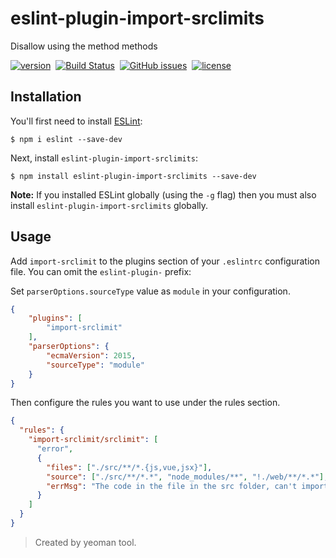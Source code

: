 # eslint-plugin-import-srclimits

Disallow using the method methods

[![version](https://img.shields.io/npm/v/eslint-plugin-import-srclimits.svg "version")](https://www.npmjs.com/package/eslint-plugin-import-srclimits)&nbsp;
[![Build Status](https://img.shields.io/travis/Froguard/eslint-plugin-import-srclimits.svg)](https://travis-ci.org/Froguard/eslint-plugin-import-srclimits)&nbsp;
[![GitHub issues](https://img.shields.io/github/issues/Froguard/eslint-plugin-import-srclimits.svg)](https://github.com/Froguard/eslint-plugin-import-srclimits/issues?q=is%3Aopen+is%3Aissue)&nbsp;
[![license](https://img.shields.io/github/license/froguard/eslint-plugin-import-srclimits.svg)](https://github.com/froguard/eslint-plugin-import-srclimits/blob/master/LICENSE)


## Installation

You'll first need to install [ESLint](http://eslint.org):

```
$ npm i eslint --save-dev
```

Next, install `eslint-plugin-import-srclimits`:

```
$ npm install eslint-plugin-import-srclimits --save-dev
```

**Note:** If you installed ESLint globally (using the `-g` flag) then you must also install `eslint-plugin-import-srclimits` globally.

## Usage

Add `import-srclimit` to the plugins section of your `.eslintrc` configuration file. You can omit the `eslint-plugin-` prefix:

Set `parserOptions.sourceType` value as `module` in your configuration.

```json
{
    "plugins": [
        "import-srclimit"
    ],
    "parserOptions": { 
        "ecmaVersion": 2015, 
        "sourceType": "module" 
    } 
}
```

Then configure the rules you want to use under the rules section.

```json
{
  "rules": {
    "import-srclimit/srclimit": [
      "error", 
      {
        "files": ["./src/**/*.{js,vue,jsx}"],
        "source": ["./src/**/*.*", "node_modules/**", "!./web/**/*.*"], 
        "errMsg": "The code in the file in the src folder, can't import source file in ./web/**"
      }
    ]
  }
}
```

> Created by yeoman tool.
